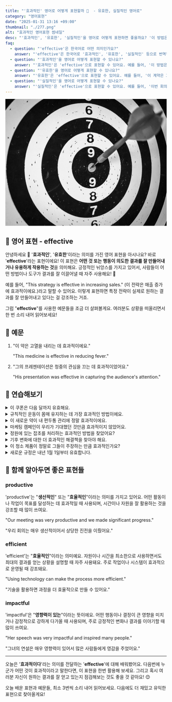 ```yaml
---
title: "'효과적인' 영어로 어떻게 표현할까 🎯  - 유효한, 실질적인 영어로"
category: "영어표현"
date: "2025-01-31 13:16 +09:00"
thumbnail: "./277.png"
alt: "효과적인 영어표현 썸네일"
desc: "'효과적인', '유효한', '실질적인'을 영어로 어떻게 표현하면 좋을까요? '이 방법은 정말 효과적이야', '이 계약은 3개월 동안 유효해' 등을 영어로 표현하는 법을 배워봅시다. 다양한 예문을 통해서 연습하고 본인의 표현으로 만들어 보세요."
faq:
  - question: "'effective'은 한국어로 어떤 의미인가요?"
    answer: "'effective'은 한국어로 '효과적인', '유효한', '실질적인' 등으로 번역될 수 있습니다. 어떤 것이 목표를 달성하거나 원하는 결과를 가져오는 데 성공적일 때 사용됩니다."
  - question: "'효과적인'을 영어로 어떻게 표현할 수 있나요?"
    answer: "'효과적인'은 'effective'으로 표현할 수 있어요. 예를 들어, '이 방법은 정말 효과적이야'는 'This method is really effective'로 말할 수 있어요."
  - question: "'유효한'을 영어로 어떻게 표현할 수 있나요?"
    answer: "'유효한'은 'effective'으로 표현할 수 있어요. 예를 들어, '이 계약은 3개월 동안 유효해'는 'This contract is effective for three months'로 말할 수 있어요."
  - question: "'실질적인'을 영어로 어떻게 표현할 수 있나요?"
    answer: "'실질적인'은 'effective'으로 표현할 수 있어요. 예를 들어, '이번 회의는 실질적인 논의가 있었어'는 'The meeting had effective discussions'로 표현할 수 있어요."
---
```


![10점 과녁에 명중한 다트](./277-1.jpg)

## 🌟 영어 표현 - effective

안녕하세요 👋 '**효과적인**', '**유효한**'이라는 의미를 가진 영어 표현을 아시나요? 바로 '**effective**'라는 표현이에요! 이 표현은 **어떤 것 또는 행동이 의도한 결과를 잘 만들어내거나 유용하게 작용하는 것**을 의미해요. 긍정적인 뉘앙스를 가지고 있어서, 사람들이 어떤 방법이나 도구가 결과를 잘 이끌어낼 때 자주 사용해요! 🚀

예를 들어, "This strategy is effective in increasing sales." (이 전략은 매출 증가에 효과적이에요.)라고 말할 수 있어요. 이렇게 표현하면 특정 전략이 실제로 원하는 결과를 잘 만들어내고 있다는 걸 강조하는 거죠.

<div 
  data-inline-banner="🎉 새해에는 스픽 AI와 함께 영어 공부하자" 
  data-inline-banner-subtext="설날 특별 할인으로 60%할인 + 추가 7만원 할인! (~2/3)" 
  data-inline-banner-link="https://app.usespeak.com/kr-ko/sale/kr-affiliate-special/?ref=engple-inline"
  data-inline-banner-caption="해당 링크를 통해 구매시 일정액의 수수료를 지급받습니다.">
</div>

그럼 "**effective**"를 사용한 예문들을 조금 더 살펴볼게요. 여러분도 상황을 떠올리면서 한 번 소리 내어 읽어보세요!

## 📖 예문

1. "이 약은 고열을 내리는 데 효과적이에요."

   "This medicine is effective in reducing fever."

2. "그의 프레젠테이션은 청중의 관심을 끄는 데 효과적이었어요."

   "His presentation was effective in capturing the audience's attention."

## 💬 연습해보기

<details>
<summary>이 쿠폰은 다음 달까지 유효해요.</summary>
<span>This coupon is effective until the end of next month.</span>
</details>

<details>
<summary>규칙적인 운동이 몸매 유지하는 데 가장 효과적인 방법이에요.</summary>
<span>Regular exercise is the most effective way to <a href="/blog/in-english/119.stay/">stay in shape</a>.</span>
</details>

<details>
<summary>이 새로운 약이 내 편두통 관리에 정말 효과적이에요.</summary>
<span>This new medication has been really effective in managing my migraines.</span>
</details>

<details>
<summary>마케팅 캠페인이 우리가 기대했던 것만큼 효과적이지 않았어요.</summary>
<span>The marketing campaign wasn't as effective as we hoped it would be.</span>
</details>

<details>
<summary>정원에 있는 잡초를 처리하는 효과적인 방법을 찾았어요?</summary>
<span>Have you found an effective way to deal with those weeds in your garden?</span>
</details>

<details>
<summary>기후 변화에 대한 더 효과적인 해결책을 찾아야 해요.</summary>
<span>We need to <a href="/blog/아이디어를-생각하다-영어표현/">come up with</a> more effective solutions to climate change.</span>
</details>

<details>
<summary>이 청소 제품이 정말로 그들이 주장하는 만큼 효과적인가요?</summary>
<span>Is this cleaning product really as effective as they claim?</span>
</details>

<details>
<summary>새로운 규정은 내년 1월 1일부터 유효합니다.</summary>
<span>The new regulations will be effective from January 1st next year.</span>
</details>

## 🤝 함께 알아두면 좋은 표현들

### productive

'productive'는 "**생산적인**" 또는 "**효율적인**"이라는 의미를 가지고 있어요. 어떤 활동이나 작업이 목표를 달성하는 데 효과적일 때 사용되며, 시간이나 자원을 잘 활용하는 것을 강조할 때 많이 쓰여요.

"Our meeting was very productive and we made significant progress."

"우리 회의는 매우 생산적이어서 상당한 진전을 이뤘어요."

### efficient

'efficient'는 "**효율적인**"이라는 의미예요. 자원이나 시간을 최소한으로 사용하면서도 최대의 결과를 얻는 상황을 설명할 때 자주 사용돼요. 주로 작업이나 시스템이 효과적으로 운영될 때 강조돼요.

"Using technology can make the process more efficient."

"기술을 활용하면 과정을 더 효율적으로 만들 수 있어요."

### impactful

'impactful'은 "**영향력이 있는**"이라는 뜻이에요. 어떤 행동이나 결정이 큰 영향을 미치거나 감정적으로 강하게 다가올 때 사용되며, 주로 긍정적인 변화나 결과를 이야기할 때 많이 쓰여요.

"Her speech was very impactful and inspired many people."

"그녀의 연설은 매우 영향력이 있어서 많은 사람들에게 영감을 주었어요."

---

오늘은 '**효과적이다**'라는 의미를 전달하는 '**effective**'에 대해 배워봤어요. 다음번에 누군가 어떤 것이 효과적이라고 말한다면, 이 표현을 한번 활용해 보세요. 그리고 혹시 여러분 자신이 원하는 결과를 잘 얻고 있는지 점검해보는 것도 좋을 것 같아요! 😊

오늘 배운 표현과 예문들, 최소 3번씩 소리 내어 읽어보세요. 다음에도 더 재밌고 유익한 표현으로 찾아올게요!
